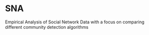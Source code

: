 # SNA
Empirical Analysis of Social Network Data with a focus on comparing different community detection algorithms
